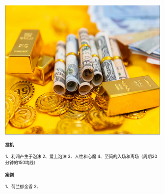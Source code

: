 <img src="images/gold.PNG" style="height:420px;width:100%;"></img>
<h4>投机</h4>
1、利润产生于泡沫  
2、爱上泡沫
3、人性和心魔
4、至简的入场和离场（周期30分钟的150均线）


<h4>案例</h4>
1、荷兰郁金香
2、


